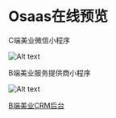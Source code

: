 # Osaas在线预览
C端美业微信小程序  

![Alt text](https://github.com/wwyl-saas/Osaas/blob/master/pictures/20200301115211.jpg)  

B端美业服务提供商小程序  

![Alt text](https://github.com/wwyl-saas/Osaas/blob/master/pictures/20200301115155.jpg)  

[B端美业CRM后台](https://test.wanwuyoulian.com)  





